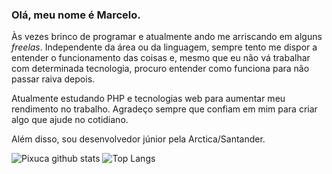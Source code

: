 ### Olá, meu nome é Marcelo.

<p>Às vezes brinco de programar e atualmente ando me arriscando em alguns <i>freelas</i>. Independente da área ou da linguagem, sempre tento me dispor a entender o funcionamento das coisas e, mesmo que eu não vá trabalhar com determinada tecnologia, procuro entender como funciona para não passar raiva depois.</p>
<p>Atualmente estudando PHP e tecnologias web para aumentar meu rendimento no trabalho. Agradeço sempre que confiam em mim para criar algo que ajude no cotidiano.</p>
<p>Além disso, sou desenvolvedor júnior pela Arctica/Santander.


![Pixuca github stats](https://github-readme-stats.vercel.app/api?username=Pixuca&theme=vue)
![Top Langs](https://github-readme-stats.vercel.app/api/top-langs/?username=Pixuca&theme=vue&layout=compact)

